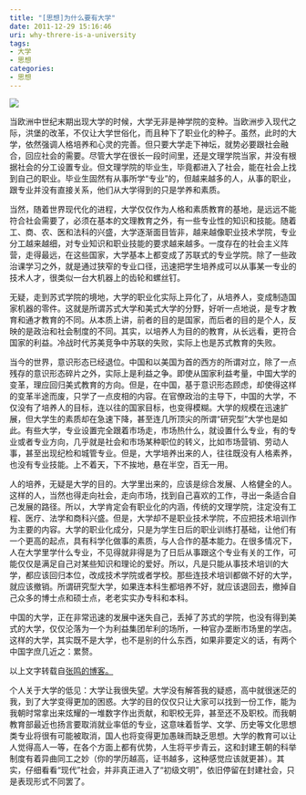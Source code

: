 ```yaml
---
title: "[思想]为什么要有大学"
date: 2011-12-29 15:16:46
uri: why-threre-is-a-university
tags: 
- 大学
- 思想
categories: 
- 思想
---
```


![](https://yqmfyg.bn1.livefilestore.com/y2pH6lb8kEoNx-rsgn8GR490aPcrp00ftH2xb4a8XlmECyi32-3jubwvYG4_9lOfzadZsc2nlcr4PwDxcw5dQwP2hjhZQSvNBQVDts31VwLljw/whyuniversity.jpg)

当欧洲中世纪末期出现大学的时候，大学无非是神学院的变种。当欧洲步入现代之际，洪堡的改革，不仅让大学世俗化，而且种下了职业化的种子。虽然，此时的大学，依然强调人格培养和心灵的完善。但只要大学走下神坛，就势必要跟社会融合，回应社会的需要。尽管大学在很长一段时间里，还是文理学院当家，并没有根据社会的分工设置专业。但文理学院的毕业生，毕竟都进入了社会，能在社会上找到自己的职业。毕业生固然有从事所学“专业”的，但越来越多的人，从事的职业，跟专业并没有直接关系，他们从大学得到的只是学养和素质。

当然，随着世界现代化的进程，大学仅仅作为人格和素质教育的基地，是远远不能符合社会需要了，必须在基本的文理教育之外，有一些专业性的知识和技能。随着工、商、农、医和法科的兴盛，大学逐渐面目皆非，越来越像职业技术学院，专业分工越来越细，对专业知识和职业技能的要求越来越多。一度存在的社会主义阵营，走得最远，在这些国家，大学基本上都变成了苏联式的专业学院。除了一些政治课学习之外，就是通过狭窄的专业口径，迅速把学生培养成可以从事某一专业的技术人才，很类似一台大机器上的齿轮和螺丝钉。

无疑，走到苏式学院的境地，大学的职业化实际上异化了，从培养人，变成制造国家机器的零件。这就是所谓苏式大学和美式大学的分野，好听一点地说，是专才教育和通才教育的不同。从本质上讲，前者的目的是国家，而后者的目的是个人，反映的是政治和社会制度的不同。其实，以培养人为目的的教育，从长远看，更符合国家的利益。冷战时代苏美竞争中苏联的失败，实际上也是苏式教育的失败。

当今的世界，意识形态已经退位。中国和以美国为首的西方的所谓对立，除了一点残存的意识形态碎片之外，实际上是利益之争。即使从国家利益考量，中国大学的变革，理应回归美式教育的方向。但是，在中国，基于意识形态顾虑，却使得这样的变革半途而废，只学了一点皮相的内容。在官僚政治的主导下，中国的大学，不仅没有了培养人的目标，连以往的国家目标，也变得模糊。大学的规模在迅速扩展，但大学生的素质却在急速下降，甚至连几所顶尖的所谓“研究型”大学也是如此。有些大学，专业设置完全跟着市场走，市场热什么，就设置什么专业，有的专业或者专业方向，几乎就是社会和市场某种职位的转义，比如市场营销、劳动人事，甚至出现纪检和城管专业。但是，大学培养出来的人，往往既没有人格素养，也没有专业技能。上不着天，下不挨地，悬在半空，百无一用。

人的培养，无疑是大学的目的。大学里出来的，应该是综合发展、人格健全的人。这样的人，当然也得走向社会，走向市场，找到自己喜欢的工作，寻出一条适合自己发展的路径。所以，大学肯定会有职业化的内涵，传统的文理学院，注定没有工程、医疗、法学和商科兴盛。但是，大学却不是职业技术学院，不应把技术培训作为主要的内容。大学的职业化成分，只是为学生日后的职业训练打基础，让他们有一个更高的起点，具有科学化做事的素质，与人合作的基本能力。在很多情况下，人在大学里学什么专业，不见得就非得是为了日后从事跟这个专业有关的工作，可能仅仅是满足自己对某些知识和理论的爱好。所以，凡是只能从事技术培训的大学，都应该回归本位，改成技术学院或者学校。那些连技术培训都做不好的大学，就应该撤销。所谓研究型大学，如果连本科生都培养不好，就应该退回去，撤掉自己众多的博士点和硕士点，老老实实办专科和本科。

中国的大学，正在非常迅速的发展中迷失自己，丢掉了苏式的学院，也没有得到美式的大学，仅仅沦落为一个为利益集团牟利的场所，一种官办垄断市场里的学店。这样的大学，其实既不是大学，也不是别的什么东西，如果非要定义的话，有两个中国字庶几近之：累赘。

以上文字转载自[张鸣的博客。](http://blog.sina.com.cn/s/blog_4ac7a2f50102dree.html)

个人关于大学的低见：大学让我很失望。大学没有解答我的疑惑，高中就很迷茫的我，到了大学变得更加的困惑。大学的目的仅仅只让大家可以找到一份工作，能为我朝时常拿出来炫耀的一堆数字作出贡献，和职校无异，甚至还不及职校。而我朝教育部最近也扬言要取消就业率低的专业，这意味着哲学、文学、历史等文化思想类专业将很有可能被取消，国人也将变得更加愚昧而缺乏思想。大学的教育可以让人觉得高人一等，在各个方面上都有优势，人生将平步青云，这和封建王朝的科举制度有着异曲同工之妙（你的学历越高，证书越多，这种感觉应该就更甚）。其实，仔细看看“现代”社会，并非真正进入了“初级文明”，依旧停留在封建社会，只是表现形式不同罢了。
